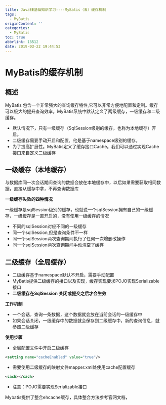 ```yaml
---
title: JavaEE基础知识学习----MyBatis（五）缓存机制
tags:
  - MyBatis
originContent: ''
categories:
  - MyBatis
toc: true
abbrlink: 13512
date: 2019-03-22 19:44:53
---
```

# MyBatis的缓存机制

## 概述

MyBatis 包含一个非常强大的查询缓存特性,它可以非常方便地配置和定制。缓存可以极大的提升查询效率。MyBatis系统中默认定义了两级缓存，一级缓存和二级缓存。

- 默认情况下，只有一级缓存（SqlSession级别的缓存，也称为本地缓存）开启。
- 二级缓存需要手动开启和配置，他是基于namespace级别的缓存。
- 为了提高扩展性。MyBatis定义了缓存接口Cache。我们可以通过实现Cache接口来自定义二级缓存
<!-- more -->
## 一级缓存（本地缓存）

与数据库同一次会话期间查询的数据会放在本地缓存中，以后如果需要获取相同数据，直接从缓存中拿，不再查询数据库

**一级缓存失效的四种情况**

一级缓存是sqlSession级别的缓存，也就说一个sqlSession拥有自己的一级缓存，一级缓存是一直开启的，没有使用一级缓存的情况

- 不同的sqlSession对应不同的一级缓存
- 同一个sqlSession,但是查询条件不一样
- 同一个sqlSession两次查询期间执行了任何一次增删改操作
- 同一个sqlSession两次查询期间手动清空了缓存

## 二级缓存（全局缓存）

- 二级缓存基于namespace默认不开启，需要手动配置
- MyBatis提供二级缓存的接口以及实现，缓存实现要求POJO实现Serializable接口
- **二级缓存在SqlSession 关闭或提交之后才会生效**

**工作机制**

- 一个会话，查询一条数据，这个数据就会放在当前会话的一级缓存中
- 如果会话关闭，一级缓存中的数据就会保存到二级缓存中，新的查询信息，就参照二级缓存

**使用步骤**

- 全局配置文件中开启二级缓存

```xml
<setting name="cacheEnabled" value="true"/>
```

- 需要使用二级缓存的映射文件mapper.xml处使用cache配置缓存

```xml
<cach></cach>
```

- 注意：POJO需要实现Serializable接口

Mybatis提供了整合ehcache缓存，具体整合方法参考官网文档，